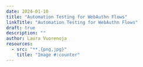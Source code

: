 ```yaml
---
date: 2024-01-10
title: "Automation Testing for WebAuthn Flows"
linkTitle: "Automation Testing for WebAuthn Flows"
draft: true
description: ""
author: Laura Vuorenoja
resources:
  - src: "**.{png,jpg}"
    title: "Image #:counter"
---
```



